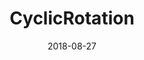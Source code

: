 ---
layout: archive
title: "CyclicRotation"
date: 2018-08-27
excerpt: "CyclicRotation"
project: true
tags: [codility, arrays]
category: algorithm/codility/arrays
comments: true

sidebar:
  nav: "algorithm"
---